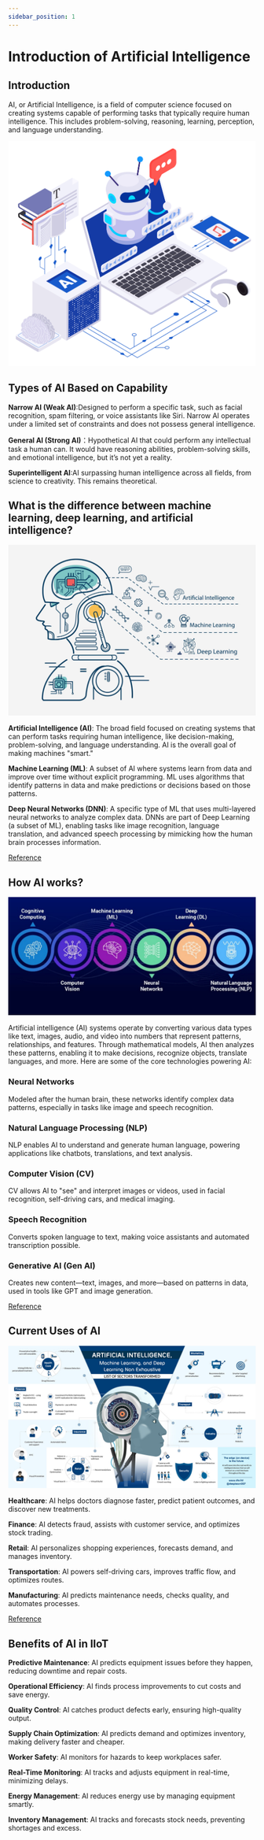 ```yaml
---
sidebar_position: 1
---
```


# Introduction of Artificial Intelligence

## Introduction

AI, or Artificial Intelligence, is a field of computer science focused on creating systems capable of performing tasks that typically require human intelligence. This includes problem-solving, reasoning, learning, perception, and language understanding.

![AIChatbot](../../pictures/Chapter1/chatbot.jpg)

## Types of AI Based on Capability

**Narrow AI (Weak AI)**:Designed to perform a specific task, such as facial recognition, spam filtering, or voice assistants like Siri. Narrow AI operates under a limited set of constraints and does not possess general intelligence.

**General AI (Strong AI)**：Hypothetical AI that could perform any intellectual task a human can. It would have reasoning abilities, problem-solving skills, and emotional intelligence, but it’s not yet a reality.

**Superintelligent AI**:AI surpassing human intelligence across all fields, from science to creativity. This remains theoretical.

## What is the difference between machine learning, deep learning, and artificial intelligence?

![AIvsDNNvsML](../../pictures/Chapter1/mlvsdnnvsai.png)

**Artificial Intelligence (AI)**: The broad field focused on creating systems that can perform tasks requiring human intelligence, like decision-making, problem-solving, and language understanding. AI is the overall goal of making machines "smart."

**Machine Learning (ML)**: A subset of AI where systems learn from data and improve over time without explicit programming. ML uses algorithms that identify patterns in data and make predictions or decisions based on those patterns.

**Deep Neural Networks (DNN)**: A specific type of ML that uses multi-layered neural networks to analyze complex data. DNNs are part of Deep Learning (a subset of ML), enabling tasks like image recognition, language translation, and advanced speech processing by mimicking how the human brain processes information.

[Reference](https://www.atomcamp.com/how-to-learn-ai-skills-a-beginners-guide-in-2024/)

## How AI works?
![AIdomains](../../pictures/Chapter1/subfields.jpg)

Artificial intelligence (AI) systems operate by converting various data types like text, images, audio, and video into numbers that represent patterns, relationships, and features. Through mathematical models, AI then analyzes these patterns, enabling it to make decisions, recognize objects, translate languages, and more. Here are some of the core technologies powering AI:


### Neural Networks

Modeled after the human brain, these networks identify complex data patterns, especially in tasks like image and speech recognition.

### Natural Language Processing (NLP)

NLP enables AI to understand and generate human language, powering applications like chatbots, translations, and text analysis.

### Computer Vision (CV)

CV allows AI to "see" and interpret images or videos, used in facial recognition, self-driving cars, and medical imaging.

### Speech Recognition

Converts spoken language to text, making voice assistants and automated transcription possible.

### Generative AI (Gen AI)

Creates new content—text, images, and more—based on patterns in data, used in tools like GPT and image generation.

[Reference](https://swisscognitive.ch/2021/08/28/fields-of-artificial-intelligence/)

## Current Uses of AI

![Aiusecase](../../pictures/Chapter1/aiusecases.jfif)

**Healthcare**: AI helps doctors diagnose faster, predict patient outcomes, and discover new treatments.

**Finance**: AI detects fraud, assists with customer service, and optimizes stock trading.

**Retail**: AI personalizes shopping experiences, forecasts demand, and manages inventory.

**Transportation**: AI powers self-driving cars, improves traffic flow, and optimizes routes.

**Manufacturing**: AI predicts maintenance needs, checks quality, and automates processes.

[Reference](https://www.linkedin.com/pulse/guide-real-world-ai-machine-learning-use-cases-imtiaz-adam/)

## Benefits of AI in IIoT

**Predictive Maintenance**: AI predicts equipment issues before they happen, reducing downtime and repair costs.

**Operational Efficiency**: AI finds process improvements to cut costs and save energy.

**Quality Control**: AI catches product defects early, ensuring high-quality output.

**Supply Chain Optimization**: AI predicts demand and optimizes inventory, making delivery faster and cheaper.

**Worker Safety**: AI monitors for hazards to keep workplaces safer.

**Real-Time Monitoring**: AI tracks and adjusts equipment in real-time, minimizing delays.

**Energy Management**: AI reduces energy use by managing equipment smartly.

**Inventory Management**: AI tracks and forecasts stock needs, preventing shortages and excess.

